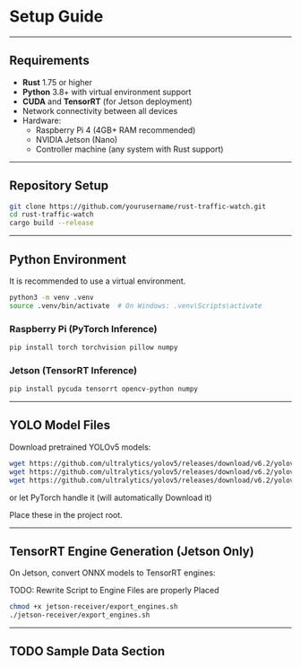 # Setup Guide

---

## Requirements

- **Rust** 1.75 or higher
- **Python** 3.8+ with virtual environment support
- **CUDA** and **TensorRT** (for Jetson deployment)
- Network connectivity between all devices
- Hardware:
    - Raspberry Pi 4 (4GB+ RAM recommended)
    - NVIDIA Jetson (Nano)
    - Controller machine (any system with Rust support)

---

## Repository Setup

```bash
git clone https://github.com/yourusername/rust-traffic-watch.git
cd rust-traffic-watch
cargo build --release
````

---

## Python Environment

It is recommended to use a virtual environment.

```bash
python3 -m venv .venv
source .venv/bin/activate  # On Windows: .venv\Scripts\activate
```

### Raspberry Pi (PyTorch Inference)

```bash
pip install torch torchvision pillow numpy
```

### Jetson (TensorRT Inference)

```bash
pip install pycuda tensorrt opencv-python numpy
```

---

## YOLO Model Files

Download pretrained YOLOv5 models:

```bash
wget https://github.com/ultralytics/yolov5/releases/download/v6.2/yolov5n.pt
wget https://github.com/ultralytics/yolov5/releases/download/v6.2/yolov5s.pt
wget https://github.com/ultralytics/yolov5/releases/download/v6.2/yolov5m.pt
```

or let PyTorch handle it (will automatically Download it)

Place these in the project root.

---

## TensorRT Engine Generation (Jetson Only)

On Jetson, convert ONNX models to TensorRT engines:

TODO: Rewrite Script to Engine Files are properly Placed

```bash
chmod +x jetson-receiver/export_engines.sh
./jetson-receiver/export_engines.sh
```

---

## TODO Sample Data Section